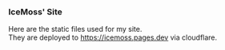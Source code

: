 ### IceMoss' Site
Here are the static files used for my site.\
They are deployed to https://icemoss.pages.dev via cloudflare.
